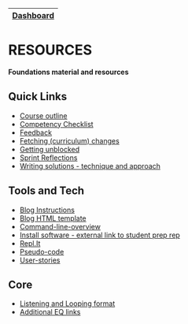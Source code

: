 [Dashboard](../README.md) | 
------------|

# RESOURCES

__Foundations material and resources__



## Quick Links
- [Course outline](course-outline.md) 
- [Competency Checklist](competency-checklist.md) 
- [Feedback](feedback.md)    
- [Fetching (curriculum) changes](fetching-changes.md)  
- [Getting unblocked](core-getting-unblocked.md)  
- [Sprint Reflections](reflections-index.md)
- [Writing solutions - technique and approach](writing-solutions.md) 






## Tools and Tech
- [Blog Instructions](blog-instructions.md)    
- [Blog HTML template](html-template.html)  
- [Command-line-overview](command-line-overview.md)   
- [Install software - external link to student prep rep](https://github.com/dev-academy-programme/student-prep/blob/master/install-software.md)    
- [Repl.It](https://repl.it/)  
- [Pseudo-code](pseudo-code.md)  
- [User-stories](user-stories.md)  


## Core 
- [Listening and Looping format](listening-looping.md)
- [Additional EQ links](core-eq-resources.md)  